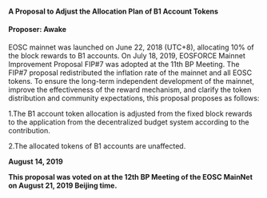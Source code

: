 #### A Proposal to Adjust the Allocation Plan of B1 Account Tokens

#### Proposer: Awake


EOSC mainnet was launched on June 22, 2018 (UTC+8), allocating 10% of the block rewards to B1 accounts. On July 18, 2019, EOSFORCE Mainnet Improvement Proposal FIP#7 was adopted at the 11th BP Meeting. The FIP#7 proposal redistributed the inflation rate of the mainnet and all EOSC tokens. To ensure the long-term independent development of the mainnet, improve the effectiveness of the reward mechanism, and clarify the token distribution and community expectations, this proposal proposes as follows:



1.The B1 account token allocation is adjusted from the fixed block rewards to the application from the decentralized budget system according to the contribution.

2.The allocated tokens of B1 accounts are unaffected.

**August 14, 2019**

**This proposal was voted on at the 12th BP Meeting of the EOSC MainNet on August 21, 2019 Beijing time.**
